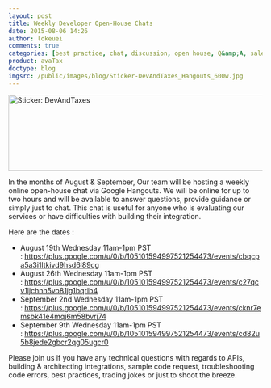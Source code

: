 ```yaml
---
layout: post
title: Weekly Developer Open-House Chats
date: 2015-08-06 14:26
author: lokeuei
comments: true
categories: [best practice, chat, discussion, open house, Q&amp;A, sales tax, Sales_Tax_APIs, troubleshooting]
product: avaTax
doctype: blog
imgsrc: /public/images/blog/Sticker-DevAndTaxes_Hangouts_600w.jpg
---
```

<img src="/public/images/blog/Sticker-DevAndTaxes_Hangouts_600w.jpg" alt="Sticker: DevAndTaxes" width="600" height="150" />

In the months of August &amp; September, Our team will be hosting a weekly online open-house chat via Google Hangouts. We will be online for up to two hours and will be available to answer questions, provide guidance or simply just to chat. This chat is useful for anyone who is evaluating our services or have difficulties with building their integration.

Here are the dates :
<ul>
	<li>August 19th Wednesday 11am-1pm PST : <a href="https://plus.google.com/u/0/b/105101594997521254473/events/cbqcpa5a3i1ltkivd9hsd6l89cg">https://plus.google.com/u/0/b/105101594997521254473/events/cbqcpa5a3i1ltkivd9hsd6l89cg</a></li>
	<li>August 26th Wednesday 11am-1pm PST : <a href="https://plus.google.com/u/0/b/105101594997521254473/events/c27qcv1ljchnh5vo81jg1bqrlb4">https://plus.google.com/u/0/b/105101594997521254473/events/c27qcv1ljchnh5vo81jg1bqrlb4</a></li>
	<li>September 2nd Wednesday 11am-1pm PST : <a href="https://plus.google.com/u/0/b/105101594997521254473/events/cknr7emsbk41e4mqj6m58bvrj74">https://plus.google.com/u/0/b/105101594997521254473/events/cknr7emsbk41e4mqj6m58bvrj74</a></li>
	<li>September 9th Wednesday 11am-1pm PST : <a href="https://plus.google.com/u/0/b/105101594997521254473/events/cd82u5b8jede2gbcr2qg05ugcr0">https://plus.google.com/u/0/b/105101594997521254473/events/cd82u5b8jede2gbcr2qg05ugcr0</a></li>
</ul>
Please join us if you have any technical questions with regards to APIs, building &amp; architecting integrations, sample code request, troubleshooting code errors, best practices, trading jokes or just to shoot the breeze.

